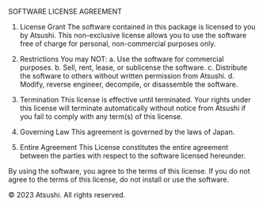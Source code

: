 SOFTWARE LICENSE AGREEMENT

1. License Grant
The software contained in this package is licensed to you by Atsushi. This non-exclusive license allows you to use the software free of charge for personal, non-commercial purposes only.

2. Restrictions
You may NOT:
   a. Use the software for commercial purposes.
   b. Sell, rent, lease, or sublicense the software.
   c. Distribute the software to others without written permission from Atsushi.
   d. Modify, reverse engineer, decompile, or disassemble the software.

3. Termination
This license is effective until terminated. Your rights under this license will terminate automatically without notice from Atsushi if you fail to comply with any term(s) of this license.

4. Governing Law
This agreement is governed by the laws of Japan.

5. Entire Agreement
This License constitutes the entire agreement between the parties with respect to the software licensed hereunder.

By using the software, you agree to the terms of this license. If you do not agree to the terms of this license, do not install or use the software.

© 2023 Atsushi. All rights reserved.
